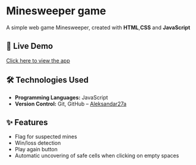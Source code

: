
# Minesweeper game

 A simple web game Minesweeper, created with **HTML**,**CSS** and **JavaScript**



## 🚀 Live Demo
[Click here to view the app](https://aleksandar27a-github-io-w4yk.vercel.app)

## 🛠 Technologies Used
- **Programming Languages:** JavaScript
- **Version Control:** Git, GitHub – [Aleksandar27a](https://github.com/Aleksandar27a)

## ✨ Features
- Flag for suspected mines
- Win/loss detection 
- Play again button
- Automatic uncovering of safe cells when clicking on empty spaces
 